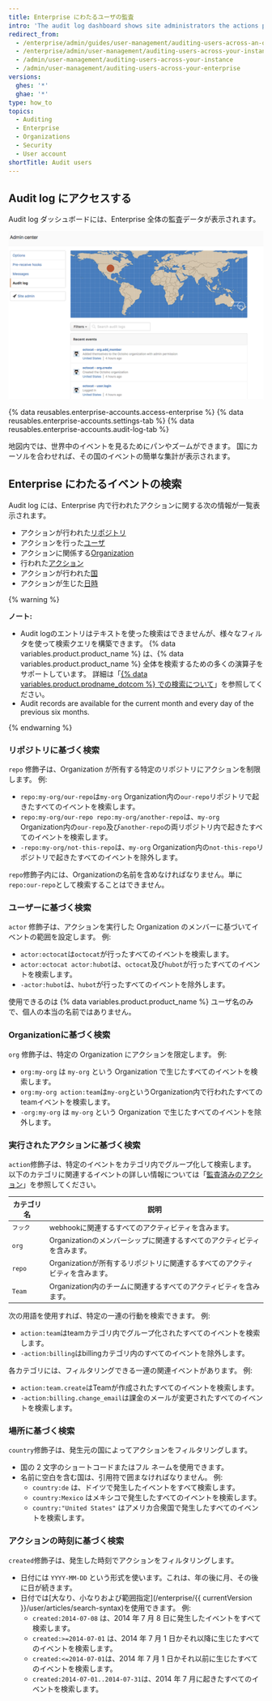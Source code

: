 ```yaml
---
title: Enterprise にわたるユーザの監査
intro: 'The audit log dashboard shows site administrators the actions performed by all users and organizations across your enterprise within the current month and previous six months. The audit log includes details such as who performed the action, what the action was, and when the action was performed.'
redirect_from:
  - /enterprise/admin/guides/user-management/auditing-users-across-an-organization/
  - /enterprise/admin/user-management/auditing-users-across-your-instance
  - /admin/user-management/auditing-users-across-your-instance
  - /admin/user-management/auditing-users-across-your-enterprise
versions:
  ghes: '*'
  ghae: '*'
type: how_to
topics:
  - Auditing
  - Enterprise
  - Organizations
  - Security
  - User account
shortTitle: Audit users
---
```


## Audit log にアクセスする

Audit log ダッシュボードには、Enterprise 全体の監査データが表示されます。

![インスタンスにわたるAudit logのダッシュボード](/assets/images/enterprise/site-admin-settings/audit-log-dashboard-admin-center.png)

{% data reusables.enterprise-accounts.access-enterprise %}
{% data reusables.enterprise-accounts.settings-tab %}
{% data reusables.enterprise-accounts.audit-log-tab %}

地図内では、世界中のイベントを見るためにパンやズームができます。 国にカーソルを合わせれば、その国のイベントの簡単な集計が表示されます。

## Enterprise にわたるイベントの検索

Audit log には、Enterprise 内で行われたアクションに関する次の情報が一覧表示されます。

* アクションが行われた[リポジトリ](#search-based-on-the-repository)
* アクションを行った[ユーザ](#search-based-on-the-user)
* アクションに関係する[Organization](#search-based-on-the-organization)
* 行われた[アクション](#search-based-on-the-action-performed)
* アクションが行われた[国](#search-based-on-the-location)
* アクションが生じた[日時](#search-based-on-the-time-of-action)

{% warning %}

**ノート:**

- Audit logのエントリはテキストを使った検索はできませんが、様々なフィルタを使って検索クエリを構築できます。 {% data variables.product.product_name %} は、{% data variables.product.product_name %} 全体を検索するための多くの演算子をサポートしています。 詳細は「[{% data variables.product.prodname_dotcom %} での検索について](/github/searching-for-information-on-github/about-searching-on-github)」を参照してください。
- Audit records are available for the current month and every day of the previous six months.

{% endwarning %}

### リポジトリに基づく検索

`repo` 修飾子は、Organization が所有する特定のリポジトリにアクションを制限します。 例:

* `repo:my-org/our-repo`は`my-org` Organization内の`our-repo`リポジトリで起きたすべてのイベントを検索します。
* `repo:my-org/our-repo repo:my-org/another-repo`は、`my-org` Organization内の`our-repo`及び`another-repo`の両リポジトリ内で起きたすべてのイベントを検索します。
* `-repo:my-org/not-this-repo`は、`my-org` Organization内の`not-this-repo`リポジトリで起きたすべてのイベントを除外します。

`repo`修飾子内には、Organizationの名前を含めなければなりません。単に`repo:our-repo`として検索することはできません。

### ユーザーに基づく検索

`actor` 修飾子は、アクションを実行した Organization のメンバーに基づいてイベントの範囲を設定します。 例:

* `actor:octocat`は`octocat`が行ったすべてのイベントを検索します。
* `actor:octocat actor:hubot`は、`octocat`及び`hubot`が行ったすべてのイベントを検索します。
* `-actor:hubot`は、`hubot`が行ったすべてのイベントを除外します。

使用できるのは {% data variables.product.product_name %} ユーザ名のみで、個人の本当の名前ではありません。

### Organizationに基づく検索

`org` 修飾子は、特定の Organization にアクションを限定します。 例:

* `org:my-org` は `my-org` という Organization で生じたすべてのイベントを検索します。
* `org:my-org action:team`は`my-org`というOrganization内で行われたすべてのteamイベントを検索します。
* `-org:my-org` は `my-org` という Organization で生じたすべてのイベントを除外します。

### 実行されたアクションに基づく検索

`action`修飾子は、特定のイベントをカテゴリ内でグループ化して検索します。 以下のカテゴリに関連するイベントの詳しい情報については「[監査済みのアクション](/admin/user-management/audited-actions)」を参照してください。

| カテゴリ名  | 説明                                           |
| ------ | -------------------------------------------- |
| `フック`  | webhookに関連するすべてのアクティビティを含みます。                |
| `org`  | Organizationのメンバーシップに関連するすべてのアクティビティを含みます。   |
| `repo` | Organizationが所有するリポジトリに関連するすべてのアクティビティを含みます。 |
| `Team` | Organization内のチームに関連するすべてのアクティビティを含みます。      |

次の用語を使用すれば、特定の一連の行動を検索できます。 例:

* `action:team`はteamカテゴリ内でグループ化されたすべてのイベントを検索します。
* `-action:billing`はbillingカテゴリ内のすべてのイベントを除外します。

各カテゴリには、フィルタリングできる一連の関連イベントがあります。 例:

* `action:team.create`はTeamが作成されたすべてのイベントを検索します。
* `-action:billing.change_email`は課金のメールが変更されたすべてのイベントを検索します。

### 場所に基づく検索

`country`修飾子は、発生元の国によってアクションをフィルタリングします。
- 国の 2 文字のショートコードまたはフル ネームを使用できます。
- 名前に空白を含む国は、引用符で囲まなければなりません。 例:
  * `country:de` は、ドイツで発生したイベントをすべて検索します。
  * `country:Mexico` はメキシコで発生したすべてのイベントを検索します。
  * `country:"United States"` はアメリカ合衆国で発生したすべてのイベントを検索します。

### アクションの時刻に基づく検索

`created`修飾子は、発生した時刻でアクションをフィルタリングします。
- 日付には `YYYY-MM-DD` という形式を使います。これは、年の後に月、その後に日が続きます。
- 日付では[大なり、小なりおよび範囲指定](/enterprise/{{ currentVersion }}/user/articles/search-syntax)を使用できます。 例:
  * `created:2014-07-08` は、2014 年 7 月 8 日に発生したイベントをすべて検索します。
  * `created:>=2014-07-01` は、2014 年 7 月 1 日かそれ以降に生じたすべてのイベントを検索します。
  * `created:<=2014-07-01`は、2014 年 7 月 1 日かそれ以前に生じたすべてのイベントを検索します。
  * `created:2014-07-01..2014-07-31`は、2014 年 7 月に起きたすべてのイベントを検索します。
